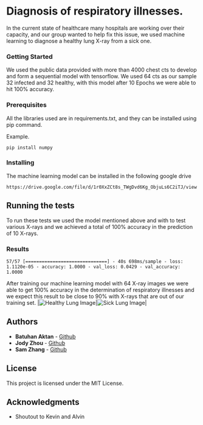 # Diagnosis of respiratory illnesses.

In the current state of healthcare many hospitals are working over their capacity, and our group wanted to help fix this issue, we used machine learning to diagnose a healthy lung X-ray from a sick one.


### Getting Started

We used the public data provided with more than 4000 chest cts to develop and form a sequential model with tensorflow. We used 64 cts as our sample 32 infected and 32 healthy, with this model after 10 Epochs we were able to hit 100% accuracy.

### Prerequisites

All the libraries used are in requirements.txt, and they can be installed using pip command.

Example.
```
pip install numpy
```

### Installing

The machine learning model can be installed in the following google drive

```
https://drive.google.com/file/d/1r0XxZCt8s_TWgDvd6Kg_ObjuLs6C2iTJ/view
```

## Running the tests

To run these tests we used the model mentioned above and with to test various X-rays and we achieved a total of 100% accuracy in the prediction of 10 X-rays.

### Results

```
57/57 [==============================] - 40s 698ms/sample - loss: 1.1120e-05 - accuracy: 1.0000 - val_loss: 0.0429 - val_accuracy: 1.0000
```
After training our machine learning model with 64 X-ray images we were able to get 100% accuracy in the determination of respiratory illnesses and we expect this result to be close to 90% with X-rays that are out of our training set.
|![Healthy Lung Image](https://github.com/BatuhanAktan/executehacks/blob/main/TestImages/IM-0001-0001.jpeg?raw=true)|![Sick Lung Image](https://github.com/BatuhanAktan/executehacks/blob/main/TestImages/person15_virus_46.jpeg?raw=true)|

## Authors

* **Batuhan Aktan** - [Github](https://github.com/BatuhanAktan)
* **Jody Zhou** - [Github](https://github.com/JodyZ0203)
* **Sam Zhang** - [Github](https://github.com/Dam-Sam)

## License

This project is licensed under the MIT License.

## Acknowledgments

* Shoutout to Kevin and Alvin

